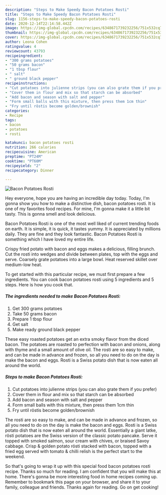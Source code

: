 ```yaml
---
description: "Steps to Make Speedy Bacon Potatoes Rosti"
title: "Steps to Make Speedy Bacon Potatoes Rosti"
slug: 1156-steps-to-make-speedy-bacon-potatoes-rosti
date: 2020-12-14T22:14:58.442Z
image: https://img-global.cpcdn.com/recipes/6348671739232256/751x532cq70/bacon-potatoes-rosti-recipe-main-photo.jpg
thumbnail: https://img-global.cpcdn.com/recipes/6348671739232256/751x532cq70/bacon-potatoes-rosti-recipe-main-photo.jpg
cover: https://img-global.cpcdn.com/recipes/6348671739232256/751x532cq70/bacon-potatoes-rosti-recipe-main-photo.jpg
author: Leona Cohen
ratingvalue: 4
reviewcount: 43793
recipeingredient:
- "300 grams potatoes"
- "50 grams bacon"
- "1 tbsp flour"
- " salt"
- " ground black pepper"
recipeinstructions:
- "Cut potatoes into julienne strips (you can also grate them if you prefer)"
- "Cover them in flour and mix so that starch can be absorbed"
- "Add bacon and season with salt and pepper"
- "Form small balls with this mixture, then press them 1cm thin"
- "Fry until röstis become golden/brownish"
categories:
- Recipe
tags:
- bacon
- potatoes
- rosti

katakunci: bacon potatoes rosti 
nutrition: 266 calories
recipecuisine: American
preptime: "PT24M"
cooktime: "PT60M"
recipeyield: "2"
recipecategory: Dinner

---
```



![Bacon Potatoes Rosti](https://img-global.cpcdn.com/recipes/6348671739232256/751x532cq70/bacon-potatoes-rosti-recipe-main-photo.jpg)

Hey everyone, hope you are having an incredible day today. Today, I'm gonna show you how to make a distinctive dish, bacon potatoes rosti. It is one of my favorites food recipes. For mine, I'm gonna make it a little bit tasty. This is gonna smell and look delicious.

Bacon Potatoes Rosti is one of the most well liked of current trending foods on earth. It is simple, it is quick, it tastes yummy. It is appreciated by millions daily. They are fine and they look fantastic. Bacon Potatoes Rosti is something which I have loved my entire life.

Crispy fried potato with bacon and eggs makes a delicious, filling brunch. Cut the rosti into wedges and divide between plates, top with the eggs and serve. Coarsely grate potatoes into a large bowl. Heat reserved skillet over medium-low heat.


To get started with this particular recipe, we must first prepare a few ingredients. You can cook bacon potatoes rosti using 5 ingredients and 5 steps. Here is how you cook that.

<!--inarticleads1-->

##### The ingredients needed to make Bacon Potatoes Rosti:

1. Get 300 grams potatoes
1. Take 50 grams bacon
1. Prepare 1 tbsp flour
1. Get  salt
1. Make ready  ground black pepper


These easy roasted potatoes get an extra smoky flavor from the diced bacon. The potatoes are roasted to perfection with bacon and onions, along with thyme and a small amount of olive oil. The rosti are so easy to make, and can be made in advance and frozen, so all you need to do on the day is make the bacon and eggs. Rosti is a Swiss potato dish that is now eaten all around the world. 

<!--inarticleads2-->

##### Steps to make Bacon Potatoes Rosti:

1. Cut potatoes into julienne strips (you can also grate them if you prefer)
1. Cover them in flour and mix so that starch can be absorbed
1. Add bacon and season with salt and pepper
1. Form small balls with this mixture, then press them 1cm thin
1. Fry until röstis become golden/brownish


The rosti are so easy to make, and can be made in advance and frozen, so all you need to do on the day is make the bacon and eggs. Rosti is a Swiss potato dish that is now eaten all around the world. Essentially a giant latke, rösti potatoes are the Swiss version of the classic potato pancake. Serve it topped with smoked salmon, sour cream with chives, or braised Savoy cabbage. Crisp &amp; golden potato rösti stacked with bacon, topped with a fried egg served with tomato &amp; chilli relish is the perfect start to the weekend. 

So that's going to wrap it up with this special food bacon potatoes rosti recipe. Thanks so much for reading. I am confident that you will make this at home. There's gonna be more interesting food in home recipes coming up. Remember to bookmark this page on your browser, and share it to your family, colleague and friends. Thanks again for reading. Go on get cooking!
